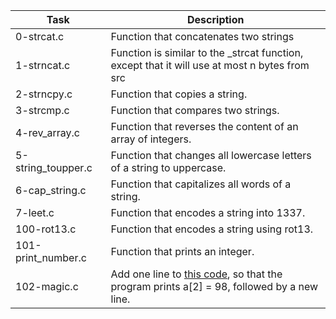 | Task      | Description |
| ----------- | ----------- |
| 0-strcat.c | Function that concatenates two strings |
| 1-strncat.c | Function is similar to the \_strcat function, except that it will use at most n bytes from src |
| 2-strncpy.c | Function that copies a string. |
| 3-strcmp.c | Function that compares two strings. |
| 4-rev\_array.c | Function that reverses the content of an array of integers. |
| 5-string\_toupper.c | Function that changes all lowercase letters of a string to uppercase. |
| 6-cap\_string.c | Function that capitalizes all words of a string. |
| 7-leet.c | Function that encodes a string into 1337. |
| 100-rot13.c | Function that encodes a string using rot13. |
| 101-print\_number.c | Function that prints an integer. |
| 102-magic.c | Add one line to [this code](https://github.com/holbertonschool/make_magic_happen/blob/master/magic.c), so that the program prints a[2] = 98, followed by a new line. |
